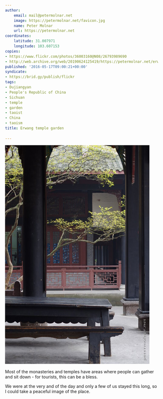 ```yaml
---
author:
    email: mail@petermolnar.net
    image: https://petermolnar.net/favicon.jpg
    name: Peter Molnar
    url: https://petermolnar.net
coordinates:
    latitude: 31.007971
    longitude: 103.607153
copies:
- https://www.flickr.com/photos/36003160@N08/26793989690
- http://web.archive.org/web/20190624125419/https://petermolnar.net/erwang-temple-garden/
published: '2016-05-17T09:00:21+00:00'
syndicate:
- https://brid.gy/publish/flickr
tags:
- Dujiangyan
- People's Republic of China
- Sichuan
- temple
- garden
- taoist
- China
- taoism
title: Erwang temple garden

---
```


![](erwang-temple-garden.jpg)

Most of the monasteries and temples have areas where people can gather
and sit down - for tourists, this can be a bless.

We were at the very and of the day and only a few of us stayed this
long, so I could take a peaceful image of the place.